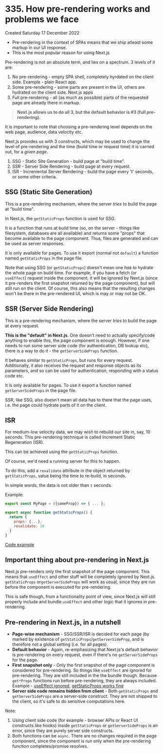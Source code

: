 # 335. How pre-rendering works and problems we face
Created Saturday 17 December 2022

- Pre-rendering in the context of SPAs means that we ship atleast some markup in our UI response.
- This is the most popular reason for using Next.js

Pre-rendering is not an absolute term, and lies on a spectrum. 3 levels of it are:
1. No pre-rendering - empty SPA shell, completely hyrdated on the client side. Example - plain React app.
2. Some pre-rendering - some parts are present in the UI, others are hydrated on the client side. Next.js apps
3. Full pre-rendering - all (as much as possible) parts of the requested page are already there in markup.

> **Next.js allows us to do all 3, but the default behavior is \#3 (full pre-rendering).**

It is important to note that choosing a pre-rendering level depends on the web page, audience, data velocity etc.

Next.js provides us with 3 constructs, which may be used to change the level of pre-rendering and the time (build time or request time) it is carried out, for a *given page*.

1. SSG - Static Site Generation - build page at "build time".
2. SSR - Server Side Rendering - build page at every request.
3. ISR - Incremental Server Rendering - build the page every 't' seconds, or some other criteria.

## SSG (Static Site Generation)
This is a pre-rendering mechanism, where the server *tries* to build the page at "build time".

In Next.js, the `getStaticProps` function is used for SSG. 

It is a function that runs at build time (so, on the server - things like filesystem, databases are all available) and returns some "props" that become available to the page component. Thus, files are generated and can be used as server responses.

It is only available for pages. To use it export (normal not `default`) a function named `getStaticProps` in the page file.

Note that using SSG (or `getStaticProps`) doesn't mean one *has to* hydrate the whole page on build time. For example, if you have a fetch (or `useEffect`) request inside the component, it will be ignored by Next.js (since it pre-renders the first snapshot returned by the page component), but will still run on the client. Of course, this also means that the resulting changes won't be there in the pre-rendered UI, which is may or may not be OK.

## SSR (Server Side Rendering)
This is a pre-rendering mechanism, where the server *tries* to build the page at every request.

**This is the "default" in Next.js**. One doesn't need to actually specify/code anything to enable this, the page component is enough. However, if one needs to run some server side code (for authentication, DB lookup etc), there is a way to do it - the `getServerSideProps` function.

It behaves similar to `getStaticProps`, but runs for every request. Additionally, it also receives the request and response objects as its parameters, and so can be used for authentication, responding with a status code etc.

It is only available for pages. To use it export a function named `getServerSideProps` in the page file.

SSR, like SSG, also doesn't mean all data has to there that the page uses, i.e. the page could hydrate parts of it on the client.

## ISR
For medium-low velocity data, we may wish to rebuild our site in, say, 10 seconds. This pre-rendering technique is called Increment Static Regeneration (ISR).

This can be achieved using the `getStaticProps` function. 

Of course, we'd need a running server for this to happen.

To do this, add a `revalidate` attribute in the object returned by `getStaticProps`, value being the time to re-build, in seconds.

In simple words, the data is not older than `t` seconds.

Example:
```js
export const MyPage = ({someProp}) => { ... };

export async function getStaticProps() {
  return {
	props: {...},
	revalidate: 10
  }
}
```
[Code example](https://github.com/exemplar-codes/nextjs-first-realistic-tutorial/commit/93c7b7deb8b45b21172f46012eec56e7b250e9a1)


## Important thing about pre-rendering in Next.js
Next.js pre-renders only the first snapshot of the page component. This means that `useEffect` and other stuff will be completely ignored by Next.js. `getStaticProps` or`getServerSideProps` will work as usual, since they are run before the component is executed for pre-rendering.

This is safe though, from a functionality point of view, since Next.js will still properly include and bundle `useEffect` and other logic that it ignores in pre-rendering.


## Pre-rendering in Next.js, in a nutshell
- **Page-wise mechanism** - SSG/SSR/ISR is decided for each page (by marked by existence of `getStaticProps`/`getServerSideProp`, and is therefore not a global setting (i.e. for all pages).
- **Default behavior** - Again, re-emphasizing that Next.js's default behavior is pre-rendering on every request, even if there's no `getServerSideProps` for the page.
- **First snapshot only** - Only the first snapshot of the page component is considered for pre-rendering. So things like `useEffect` are ignored for pre-rendering. They are still included in the the bundle though. Because `get*Props` functions run before pre-rendering, they are always included. Example - [useEffect ignored](https://github.com/exemplar-codes/nextjs-first-realistic-tutorial/commit/15abe08c666afbfb956ec906e244765a7fd0d1c9), [getStaticProps works fine](https://github.com/exemplar-codes/nextjs-first-realistic-tutorial/commit/54f9dce6154cb7abaf3de710a622f5a660e8647f)
- **Server side code remains hidden from client** - Both `getStaticProps` and `getServerSideProps` are a server-side construct. They are not shipped to the client, so it's safe to do sensitive computations here.

Note: 
1. Using client side code (for example - browser APIs or React UI constructs like hooks) inside `getStaticProps` or `getServerSideProps` is an error, since they are purely server side constructs.
2. Both functions can be `async`. There are no changes required in the page component, since the component is run only when the pre-rendering function completes/promise resolves.